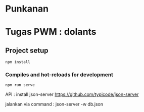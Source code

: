 # Punkanan
# Tugas PWM : dolants
## Project setup 
```
npm install
```

### Compiles and hot-reloads for development
```
npm run serve
```


API :
install json-server https://github.com/typicode/json-server

jalankan via command : 
json-server -w db.json
